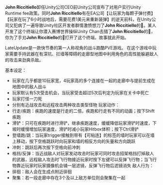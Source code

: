 **John Riccitiello**卸任Unity公司CEO前Unity公司宣布了对用户实行Unity Runtime fee政策。同时**John Riccitiello**有在EA公司【让玩家为每颗子弹付费】【玩家在玩了6小时战地后，需要花费1美元来重新装弹】的逆天前科，在Unity公司又犯病了一遍导致Unity社区开发者群情激愤想刀了**John Riccitiello**的🐴。某人开发了这个终端让你潜入赛博世界操纵Unity Chan去猎了**John Riccitiello**的🐴，你为了手刃**John Riccitiello**的🐴打开了这个终端，故事就此开始。

LateUpdate是一款快节奏的第一人称视角的战斗跑酷PVE游戏。
在这个游戏中玩家需要手持武器在有深坑、拦墙等障碍的走廊型地图中利用角色的高性能躲避敌人的攻击来劲爽杀敌。

基本设定：
* 玩家在几乎都是10玩家宽，4玩家高的多个连接在一起的走廊中与提前生成在地图中的敌人战斗
* 玩家默认有5次受击机会，当玩家受击超过5次后判定为玩家在关卡中死亡
* 玩家打怪一刀死
* 分别有近战攻击和远程攻击两种攻击类型怪物
玩家动作：
* 行走/疾跑：疾跑的速度是行走的二倍，疾跑和行走有不同的动画；按下Shift疾跑
* 滑铲：只可在疾跑时进行滑铲，继承疾跑速度，缓缓降低玩家滑铲时速度，下坡时缓慢增加玩家速度，滑铲时减小玩家Hitbox体积；按下Ctrl滑铲
* 登墙跑/跳：当玩家trigger接触到带有【可粘连】的标签的墙时玩家可以在墙上移动，按下空格跳跃时向玩家和墙的相反方向的矢量和方向跳跃
* 冲刺：跳跃后再次按下空格向前冲刺
* 格挡/反弹：当近战敌人对玩家发动攻击时玩家可同时攻击招架格挡打掉敌人的武器，远程敌人攻击时飞行物接近玩家时按下左键可以反弹飞行物；当飞行物靠近玩家时玩家摄像机会铺一层滤镜，反弹飞行物后滤镜消失
敌人行为：
* 徘徊：敌人会在生成点附近徘徊
* 聚集：若一段走廊中存在3个及以上敌方单位则会聚集在一起